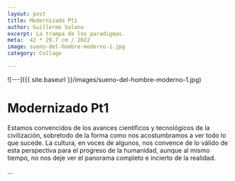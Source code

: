 ```yaml
---
layout: post
title: Modernizado Pt1
author: Guillermo Solano
excerpt: La trampa de los paradigmas.
meta:  42 * 29.7 cm / 2022
image: sueno-del-hombre-moderno-1.jpg
category: Collage

---
```



![---]({{ site.baseurl }}/images/sueno-del-hombre-moderno-1.jpg)

# Modernizado Pt1

Estamos convencidos de los avances científicos y tecnológicos de la civilización, sobretodo de la forma como nos acostumbramos a ver todo lo que sucede. La cultura, en voces de algunos, nos convence de lo válido de esta perspectiva para el progreso de la humanidad, aunque al mismo tiempo, no nos deje ver el panorama completo e incierto de la realidad.

<!--

El desarrollo de la civilización ha tenido gran alcance sólo porque queremos estar convencidos de ello. La cultura nos impide reconocer que tan profundo es el convencimiento por la modernidad y sus paradigmas materialistas aunque el trastorno social sea muy evidente. La comprensión de los hechos no es completa cuando validamos sólo una perspectiva de los eventos.

-->

…
